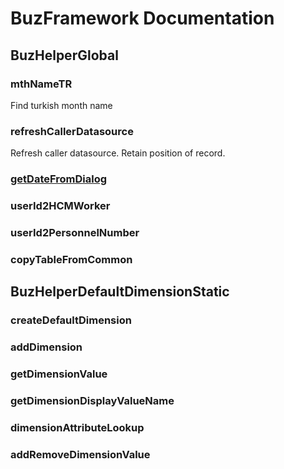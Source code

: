 # BuzFramework Documentation
## BuzHelperGlobal
### mthNameTR
Find turkish month name
### refreshCallerDatasource
Refresh caller datasource. Retain position of record.
### [getDateFromDialog](https://github.com/BirlesikuzmanlarIT/BuzFrameworkXpp/wiki/getDateFromDialog)

### userId2HCMWorker
### userId2PersonnelNumber
### copyTableFromCommon

## BuzHelperDefaultDimensionStatic
### createDefaultDimension
### addDimension
### getDimensionValue
### getDimensionDisplayValueName
### dimensionAttributeLookup
### addRemoveDimensionValue
